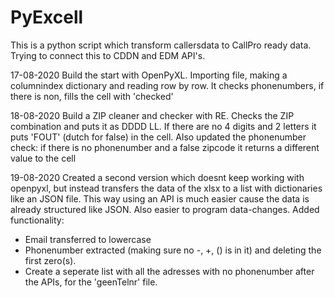 # PyExcell
This is a python script which transform callersdata to CallPro ready data.
Trying to connect this to CDDN and EDM API's.

17-08-2020
Build the start with OpenPyXL.
Importing file, making a columnindex dictionary and reading row by row.
It checks phonenumbers, if there is non, fills the cell with 'checked'

18-08-2020
Build a ZIP cleaner and checker with RE.
Checks the ZIP combination and puts it as DDDD LL.
If there are no 4 digits and 2 letters it puts 'FOUT' (dutch for false) in the cell.
Also updated the phonenumber check: if there is no phonenumber and a false zipcode it returns a different value to the cell

19-08-2020
Created a second version which doesnt keep working with openpyxl, but instead transfers the data of the xlsx to a list with dictionaries like an JSON file. This way using an API is much easier cause the data is already structured like JSON.
Also easier to program data-changes.
Added functionality: 
- Email transferred to lowercase
- Phonenumber extracted (making sure no -, +, () is in it) and deleting the first zero(s).
- Create a seperate list with all the adresses with no phonenumber after the APIs, for the 'geenTelnr' file.